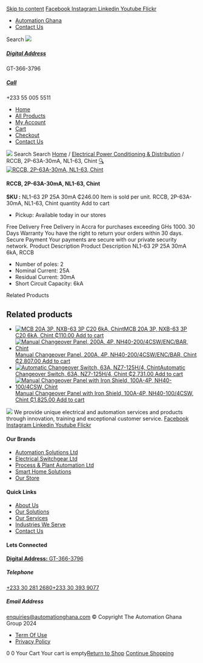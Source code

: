 [Skip to content](https://store.automationghana.com/product/rccb-nl1-63-2p-25a-30ma-chint/#content)
[ Facebook ](https://www.facebook.com/automationgh/) [ Instagram ](https://www.instagram.com/automationgh/) [ Linkedin ](https://www.linkedin.com/company/the-automation-ghana-limited/) [ Youtube ](https://www.youtube.com/channel/UCurrRDUSm5oIW39VXjn1u0w) [ Flickr ](https://www.flickr.com/photos/181794037@N07/)
  * [ Automation Ghana ](https://automationghana.com)
  * [ Contact Us ](https://store.automationghana.com/contact/)


Search
[ ![](https://store.automationghana.com/wp-content/uploads/2024/04/Website-TAGG-Logo-BLUE.png) ](https://store.automationghana.com/)
[ ](https://maps.app.goo.gl/m4xeaagWCNbLk4jM6)
#####  [ Digital Address ](https://maps.app.goo.gl/m4xeaagWCNbLk4jM6)
GT-366-3796 
[ ](tel:+233550055511)
#####  [ Call ](tel:+233550055511)
+233 55 005 5511 
  * [Home](https://store.automationghana.com/)
  * [All Products](https://store.automationghana.com/shop/)
  * [My Account](https://store.automationghana.com/my-account/)
  * [Cart](https://store.automationghana.com/cart/)
  * [Checkout](https://store.automationghana.com/checkout/)
  * [Contact Us](https://store.automationghana.com/contact/)


[![](https://store.automationghana.com/wp-content/uploads/2024/04/AutomationGhana_logo_white.png)](https://store.automationghana.com)
Search
Search
[Home](https://store.automationghana.com) / [Electrical Power Conditioning & Distribution](https://store.automationghana.com/product-category/electrical-power-distribution/) / RCCB, 2P-63A-30mA, NL1-63, Chint
[🔍](https://store.automationghana.com/product/rccb-nl1-63-2p-25a-30ma-chint/)
[![RCCB, 2P-63A-30mA, NL1-63, Chint](https://store.automationghana.com/wp-content/uploads/2019/11/BREAKER-4.jpg)](https://store.automationghana.com/wp-content/uploads/2019/11/BREAKER-4.jpg)
####  RCCB, 2P-63A-30mA, NL1-63, Chint 
**SKU :** NL1-63 2P 25A 30mA 
₵246.00
Item is sold per unit.
RCCB, 2P-63A-30mA, NL1-63, Chint quantity
Add to cart
  * Pickup: Available today in our stores


Free Delivery 
Free Delivery in Accra for purchases exceeding GHs 1000. 
30 Days Warranty 
You have the right to return your orders within 30 days. 
Secure Payment 
Your payments are secure with our private security network. 
Product Description
Product Description
NL1-63 2P 25A 30mA 6kA, RCCB 
  * Number of poles: 2
  * Nominal Current: 25A
  * Residual Current: 30mA
  * Short Circuit Capacity: 6kA


Related Products 
## Related products
  * [![MCB 20A 3P, NXB-63 3P C20 6kA, Chint](https://store.automationghana.com/wp-content/uploads/2019/11/BREAKER-5-300x300.jpg)MCB 20A 3P, NXB-63 3P C20 6kA, Chint ₵110.00 ](https://store.automationghana.com/product/mcb-nxb-63-3p-c20-6ka-chint/)
[Add to cart](https://store.automationghana.com/product/rccb-nl1-63-2p-25a-30ma-chint/?add-to-cart=1784)
  * [![Manual Changeover Panel, 200A, 4P, NH40-200/4CSW/ENC/BAR, Chint](https://store.automationghana.com/wp-content/uploads/2019/12/AUTOMATIC-TRANSFER-SWITCH-1-300x300.jpg)Manual Changeover Panel, 200A, 4P, NH40-200/4CSW/ENC/BAR, Chint ₵2,807.00 ](https://store.automationghana.com/product/manual-changeover-panel-nh40-200-4csw-enc-bar-chint/)
[Add to cart](https://store.automationghana.com/product/rccb-nl1-63-2p-25a-30ma-chint/?add-to-cart=1757)
  * [![Automatic Changeover Switch, 63A, NZ7-125H/4, Chint](https://store.automationghana.com/wp-content/uploads/2020/04/automatic-changeover.jpg)Automatic Changeover Switch, 63A, NZ7-125H/4, Chint ₵2,731.00 ](https://store.automationghana.com/product/automatic-changeover-switch-nz7-125h-4-63a-chint/)
[Add to cart](https://store.automationghana.com/product/rccb-nl1-63-2p-25a-30ma-chint/?add-to-cart=1627)
  * [![Manual Changeover Panel with Iron Shield, 100A-4P, NH40-100/4CSW, Chint](https://store.automationghana.com/wp-content/uploads/2019/12/AUTOMATIC-TRANSFER-SWITCH-1-300x300.jpg)Manual Changeover Panel with Iron Shield, 100A-4P, NH40-100/4CSW, Chint ₵1,825.00 ](https://store.automationghana.com/product/manual-changeover-nh40-100-4csw-with-iron-shield-chint/)
[Add to cart](https://store.automationghana.com/product/rccb-nl1-63-2p-25a-30ma-chint/?add-to-cart=1521)


![](https://store.automationghana.com/wp-content/uploads/2024/04/AutomationGhana_logo_white.png)
We provide unique electrical and automation services and products through innovation, training and exceptional customer service.
[ Facebook ](https://www.facebook.com/automationgh/) [ Instagram ](https://www.instagram.com/automationgh/) [ Linkedin ](https://www.linkedin.com/company/the-automation-ghana-limited/) [ Youtube ](https://www.youtube.com/channel/UCurrRDUSm5oIW39VXjn1u0w) [ Flickr ](https://www.flickr.com/photos/181794037@N07/)
#### Our Brands
  * [ Automation Solutions Ltd ](https://store.automationghana.com/product/rccb-nl1-63-2p-25a-30ma-chint/)
  * [ Electrical Switchgear Ltd ](https://store.automationghana.com/product/rccb-nl1-63-2p-25a-30ma-chint/)
  * [ Process & Plant Automation Ltd ](https://store.automationghana.com/product/rccb-nl1-63-2p-25a-30ma-chint/)
  * [ Smart Home Solutions ](https://store.automationghana.com/product/rccb-nl1-63-2p-25a-30ma-chint/)
  * [ Our Store ](https://store.automationghana.com/product/rccb-nl1-63-2p-25a-30ma-chint/)


#### Quick Links
  * [ About Us ](https://store.automationghana.com/product/rccb-nl1-63-2p-25a-30ma-chint/)
  * [ Our Solutions ](https://store.automationghana.com/product/rccb-nl1-63-2p-25a-30ma-chint/)
  * [ Our Services ](https://store.automationghana.com/product/rccb-nl1-63-2p-25a-30ma-chint/)
  * [ Industries We Serve ](https://store.automationghana.com/product/rccb-nl1-63-2p-25a-30ma-chint/)
  * [ Contact Us ](https://store.automationghana.com/product/rccb-nl1-63-2p-25a-30ma-chint/)


#### Lets Connected
[**Digital Address:** GT-366-3796](https://maps.app.goo.gl/m4xeaagWCNbLk4jM6)
#####  Telephone 
[ +233 30 281 2680](tel:+233302812680)[+233 30 393 9077](https://store.automationghana.com/product/rccb-nl1-63-2p-25a-30ma-chint/+233303939077)
#####  Email Address 
enquiries@automationghana.com 
© Copyright The Automation Ghana Group 2024
  * [ Term Of Use ](https://store.automationghana.com/product/rccb-nl1-63-2p-25a-30ma-chint/)
  * [ Privacy Policy ](https://store.automationghana.com/product/rccb-nl1-63-2p-25a-30ma-chint/)


0
0
Your Cart
Your cart is empty[Return to Shop](https://store.automationghana.com/shop/)
[Continue Shopping](https://store.automationghana.com/product/rccb-nl1-63-2p-25a-30ma-chint/)
